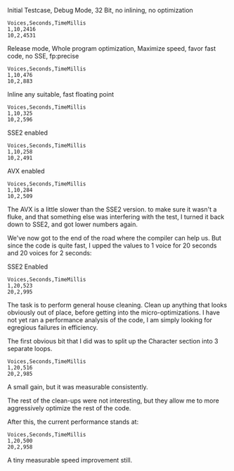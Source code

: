 

Initial Testcase, Debug Mode, 32 Bit, no inlining, no optimization

	Voices,Seconds,TimeMillis
	1,10,2416
	10,2,4531

Release mode, Whole program optimization, Maximize speed, favor fast code, no SSE, fp:precise

	Voices,Seconds,TimeMillis
	1,10,476
	10,2,883

Inline any suitable, fast floating point

	Voices,Seconds,TimeMillis
	1,10,325
	10,2,596

SSE2 enabled

	Voices,Seconds,TimeMillis
	1,10,258
	10,2,491

AVX enabled

	Voices,Seconds,TimeMillis
	1,10,284
	10,2,509

The AVX is a little slower than the SSE2 version. to make sure it wasn't a fluke, and that something else was interfering with the test, I turned it back down to SSE2, and got lower numbers again.

We've now got to the end of the road where the compiler can help us. But since the code is quite fast, I upped the values to 1 voice for 20 seconds and 20 voices for 2 seconds:

SSE2 Enabled

	Voices,Seconds,TimeMillis
	1,20,523
	20,2,995

The task is to perform general house cleaning. Clean up anything that looks obviously out of place, before getting into the micro-optimizations. I have not yet ran a performance analysis of the code, I am simply looking for egregious failures in efficiency.

The first obvious bit that I did was to split up the Character section into 3 separate loops.

	Voices,Seconds,TimeMillis
	1,20,516
	20,2,985

A small gain, but it was measurable consistently.

The rest of the clean-ups were not interesting, but they allow me to more aggressively optimize the rest of the code.

After this, the current performance stands at:

	Voices,Seconds,TimeMillis
	1,20,500
	20,2,958

A tiny measurable speed improvement still.
